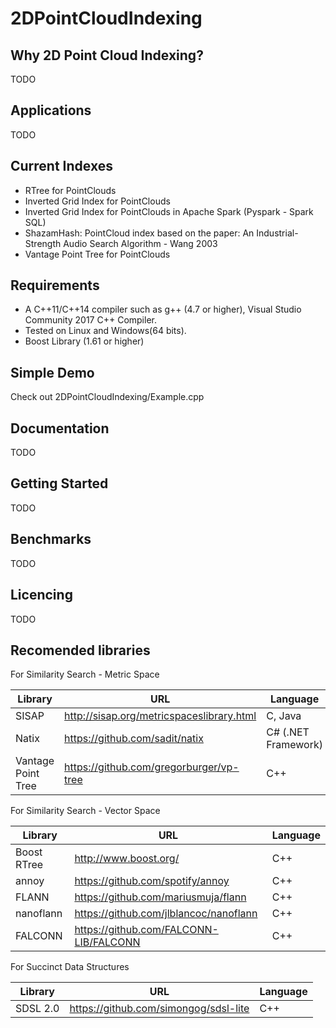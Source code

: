 # 2DPointCloudIndexing

## Why 2D Point Cloud Indexing?
TODO

## Applications
TODO

## Current Indexes
* RTree for PointClouds
* Inverted Grid Index for PointClouds
* Inverted Grid Index for PointClouds in Apache Spark (Pyspark - Spark SQL)
* ShazamHash: PointCloud index based on the paper: An Industrial-Strength Audio Search Algorithm - Wang 2003
* Vantage Point Tree for PointClouds

## Requirements
* A C++11/C++14 compiler such as g++ (4.7 or higher), Visual Studio Community 2017 C++ Compiler.
* Tested on Linux and Windows(64 bits).
* Boost Library (1.61 or higher)

## Simple Demo
Check out 2DPointCloudIndexing/Example.cpp

## Documentation
TODO

## Getting Started
TODO

## Benchmarks
TODO

## Licencing
TODO

## Recomended libraries

For Similarity Search - Metric Space

Library | URL | Language 
--- | --- | ---
SISAP | http://sisap.org/metricspaceslibrary.html | C, Java
Natix | https://github.com/sadit/natix | C# (.NET Framework)
Vantage Point Tree | https://github.com/gregorburger/vp-tree | C++

For Similarity Search - Vector Space

Library | URL | Language 
--- | --- | --- 
Boost RTree | http://www.boost.org/ | C++
annoy | https://github.com/spotify/annoy | C++
FLANN | https://github.com/mariusmuja/flann | C++
nanoflann | https://github.com/jlblancoc/nanoflann | C++
FALCONN | https://github.com/FALCONN-LIB/FALCONN | C++

For Succinct Data Structures

Library | URL | Language 
--- | --- | --- 
SDSL 2.0 | https://github.com/simongog/sdsl-lite | C++
